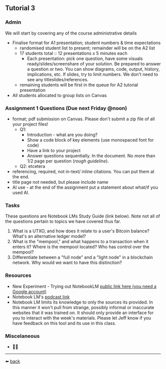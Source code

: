 ## Tutorial 3

### Admin
We will start by covering any of the course administrative details
* Finalise format for A1 presentation; student numbers & time expectations 
  * randomised student list to present; remainder will be on the A2 list
  * 17 students total :: 12 presentations x 5 minutes each
    * Each presentation: pick one question, have some visuals ready/slides/screenshare of your solution. Be prepared to answer a question or two. You can show diagrams, code, output, history, implications, etc. If slides, try to limit numbers. We don't need to see any titleslides/references.   
  * remaining students will be first in the queue for A2 tutorial presentation
* All students allocated to group lists on Canvas

### Assignment 1 Questions (Due next Friday @noon)
* format; pdf submission on Canvas. Please don't submit a zip file of all your project files!
  * Q1:
    * Introduction - what are you doing?
    * Show a code block of key elements (use monospaced font for code)
    * Have a link to your project
    * Answer questions sequentially. In the document. No more than 1/2 page per question (*rough guideline*).
   * Q2: etcetera
* referencing, required, not in-text/ inline citations. You can put them at the end.
* title page not needed, but please include name
* AI use - at the end of the assignment put a statement about what/if you used AI.

### Tasks
These questions are Notebook LMs Study Guide (link below). Note not all of the questions pertain to topics we have covered thus far.
1. What is a UTXO, and how does it relate to a user's Bitcoin balance? What's an alternative ledger model?
2. What is the "mempool," and what happens to a transaction when it enters it? Where is the mempool located? Who has control over the mempool?
3. Differentiate between a "full node" and a "light node" in a blockchain network. Why would we want to have this distinction?


### Resources
* New Experiment - Trying out NotebookLM [public link here (you need a Google account)](https://notebooklm.google.com/notebook/4c268a0a-ab19-41e7-9b46-2f562aad1f23)
* Notebook LM's [podcast link](https://notebooklm.google.com/notebook/4c268a0a-ab19-41e7-9b46-2f562aad1f23/audio)
* Notebook LM limits its knowledge to only the sources its provided. In this manner it won't pull from strange, possibly informal or inaccurate websites that it was trained on. It should only provide an interface for you to interact with the week's materials. Please let Jeff know if you have feedback on this tool and its use in this class.

### Miscelaneous
* 🤷‍♂️

---
⬅️ [back](/../../)
